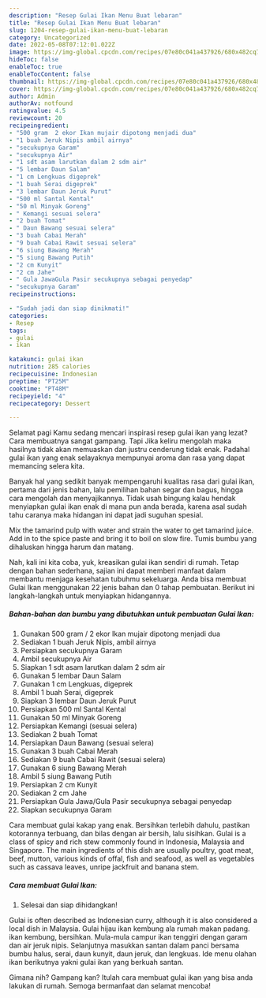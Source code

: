 ```yaml
---
description: "Resep Gulai Ikan Menu Buat lebaran"
title: "Resep Gulai Ikan Menu Buat lebaran"
slug: 1204-resep-gulai-ikan-menu-buat-lebaran
category: Uncategorized
date: 2022-05-08T07:12:01.022Z
image: https://img-global.cpcdn.com/recipes/07e80c041a437926/680x482cq70/gulai-ikan-foto-resep-utama.jpg
hideToc: false
enableToc: true
enableTocContent: false
thumbnail: https://img-global.cpcdn.com/recipes/07e80c041a437926/680x482cq70/gulai-ikan-foto-resep-utama.jpg
cover: https://img-global.cpcdn.com/recipes/07e80c041a437926/680x482cq70/gulai-ikan-foto-resep-utama.jpg
author: Admin
authorAv: notfound
ratingvalue: 4.5
reviewcount: 20
recipeingredient:
- "500 gram  2 ekor Ikan mujair dipotong menjadi dua"
- "1 buah Jeruk Nipis ambil airnya"
- "secukupnya Garam"
- "secukupnya Air"
- "1 sdt asam larutkan dalam 2 sdm air"
- "5 lembar Daun Salam"
- "1 cm Lengkuas digeprek"
- "1 buah Serai digeprek"
- "3 lembar Daun Jeruk Purut"
- "500 ml Santal Kental"
- "50 ml Minyak Goreng"
- " Kemangi sesuai selera"
- "2 buah Tomat"
- " Daun Bawang sesuai selera"
- "3 buah Cabai Merah"
- "9 buah Cabai Rawit sesuai selera"
- "6 siung Bawang Merah"
- "5 siung Bawang Putih"
- "2 cm Kunyit"
- "2 cm Jahe"
- " Gula JawaGula Pasir secukupnya sebagai penyedap"
- "secukupnya Garam"
recipeinstructions:

- "Sudah jadi dan siap dinikmati!"
categories:
- Resep
tags:
- gulai
- ikan

katakunci: gulai ikan 
nutrition: 285 calories
recipecuisine: Indonesian
preptime: "PT25M"
cooktime: "PT48M"
recipeyield: "4"
recipecategory: Dessert

---
```



Selamat pagi Kamu sedang mencari inspirasi resep gulai ikan yang lezat? Cara membuatnya sangat gampang. Tapi Jika keliru mengolah maka hasilnya tidak akan memuaskan dan justru cenderung tidak enak. Padahal gulai ikan yang enak selayaknya mempunyai aroma dan rasa yang dapat memancing selera kita.


Banyak hal yang sedikit banyak mempengaruhi kualitas rasa dari gulai ikan, pertama dari jenis bahan, lalu pemilihan bahan segar dan bagus, hingga cara mengolah dan menyajikannya. Tidak usah bingung kalau hendak menyiapkan gulai ikan enak di mana pun anda berada, karena asal sudah tahu caranya maka hidangan ini dapat jadi suguhan spesial.

Mix the tamarind pulp with water and strain the water to get tamarind juice. Add in to the spice paste and bring it to boil on slow fire. Tumis bumbu yang dihaluskan hingga harum dan matang.


Nah, kali ini kita coba, yuk, kreasikan gulai ikan sendiri di rumah. Tetap dengan bahan sederhana, sajian ini dapat memberi manfaat dalam membantu menjaga kesehatan tubuhmu sekeluarga. Anda bisa membuat Gulai Ikan menggunakan 22 jenis bahan dan 0 tahap pembuatan. Berikut ini langkah-langkah untuk menyiapkan hidangannya.

<!--inarticleads1-->

##### Bahan-bahan dan bumbu yang dibutuhkan untuk pembuatan Gulai Ikan:

1. Gunakan 500 gram / 2 ekor Ikan mujair dipotong menjadi dua
1. Sediakan 1 buah Jeruk Nipis, ambil airnya
1. Persiapkan secukupnya Garam
1. Ambil secukupnya Air
1. Siapkan 1 sdt asam larutkan dalam 2 sdm air
1. Gunakan 5 lembar Daun Salam
1. Gunakan 1 cm Lengkuas, digeprek
1. Ambil 1 buah Serai, digeprek
1. Siapkan 3 lembar Daun Jeruk Purut
1. Persiapkan 500 ml Santal Kental
1. Gunakan 50 ml Minyak Goreng
1. Persiapkan  Kemangi (sesuai selera)
1. Sediakan 2 buah Tomat
1. Persiapkan  Daun Bawang (sesuai selera)
1. Gunakan 3 buah Cabai Merah
1. Sediakan 9 buah Cabai Rawit (sesuai selera)
1. Gunakan 6 siung Bawang Merah
1. Ambil 5 siung Bawang Putih
1. Persiapkan 2 cm Kunyit
1. Sediakan 2 cm Jahe
1. Persiapkan  Gula Jawa/Gula Pasir secukupnya sebagai penyedap
1. Siapkan secukupnya Garam


Cara membuat gulai kakap yang enak. Bersihkan terlebih dahulu, pastikan kotorannya terbuang, dan bilas dengan air bersih, lalu sisihkan. Gulai is a class of spicy and rich stew commonly found in Indonesia, Malaysia and Singapore. The main ingredients of this dish are usually poultry, goat meat, beef, mutton, various kinds of offal, fish and seafood, as well as vegetables such as cassava leaves, unripe jackfruit and banana stem. 

<!--inarticleads2-->

##### Cara membuat Gulai Ikan:


1. Selesai dan siap dihidangkan!

Gulai is often described as Indonesian curry, although it is also considered a local dish in Malaysia. Gulai hijau ikan kembung ala rumah makan padang. ikan kembung, bersihkan. Mula-mula campur ikan tenggiri dengan garam dan air jeruk nipis. Selanjutnya masukkan santan dalam panci bersama bumbu halus, serai, daun kunyit, daun jeruk, dan lengkuas. Ide menu olahan ikan berikutnya yakni gulai ikan yang berkuah santan. 

Gimana nih? Gampang kan? Itulah cara membuat gulai ikan yang bisa anda lakukan di rumah. Semoga bermanfaat dan selamat mencoba!
